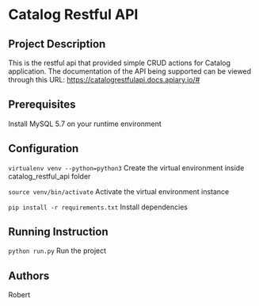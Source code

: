 # Catalog Restful API

## Project Description

This is the restful api that provided simple CRUD actions for Catalog application. The documentation of the API being 
supported can be viewed through this URL: https://catalogrestfulapi.docs.apiary.io/#

## Prerequisites

Install MySQL 5.7 on your runtime environment <br />

## Configuration

```virtualenv venv --python=python3``` Create the virtual environment inside catalog_restful_api folder <br />

```source venv/bin/activate``` Activate the virtual environment instance <br />

```pip install -r requirements.txt``` Install dependencies <br />

## Running Instruction

```python run.py``` Run the project <br />

## Authors
Robert
